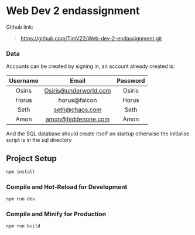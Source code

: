 # Web Dev 2 endassignment

Github link:
> https://github.com/TimV22/Web-dev-2-endassignment.git

### Data

Accounts can be created by signing in,
an account already created is:

|Username  |       Email           |    Password    |
|:--------:|:---------------------:|:--------------:|
|Osiris    | Osiris@underworld.com | Osiris         |
|Horus     | horus@falcon          | Horus          |
|Seth      | seth@chaos.com        | Seth           |
|Amon      | amon@hiddenone.com    | Amon           |

And the SQL database should create itself on startup otherwise the initialise script is in the sql directory


## Project Setup

```sh
npm install
```

### Compile and Hot-Reload for Development

```sh
npm run dev
```

### Compile and Minify for Production

```sh
npm run build
```
